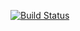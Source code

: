 [![Build Status](https://travis-ci.org/s-soltys/genetic-optimization.svg?branch=master)](https://travis-ci.org/s-soltys/genetic-optimization)